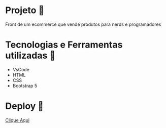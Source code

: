 # Projeto :rocket:
Front de um ecommerce que vende produtos para nerds e programadores

# Tecnologias e Ferramentas utilizadas :robot:
- VsCode
- HTML
- CSS
- Bootstrap 5

# Deploy 🔌
[Clique Aqui](https://gustavogss.github.io/shopdev/)
